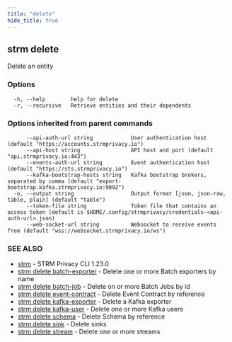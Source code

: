 ```yaml
---
title: "delete"
hide_title: true
---
```

## strm delete

Delete an entity

### Options

```
  -h, --help        help for delete
  -r, --recursive   Retrieve entities and their dependents
```

### Options inherited from parent commands

```
      --api-auth-url string            User authentication host (default "https://accounts.strmprivacy.io")
      --api-host string                API host and port (default "api.strmprivacy.io:443")
      --events-auth-url string         Event authentication host (default "https://sts.strmprivacy.io")
      --kafka-bootstrap-hosts string   Kafka bootstrap brokers, separated by comma (default "export-bootstrap.kafka.strmprivacy.io:9092")
  -o, --output string                  Output format [json, json-raw, table, plain] (default "table")
      --token-file string              Token file that contains an access token (default is $HOME/.config/strmprivacy/credentials-<api-auth-url>.json)
      --web-socket-url string          Websocket to receive events from (default "wss://websocket.strmprivacy.io/ws")
```

### SEE ALSO

* [strm](/cli-reference/strm/index.md)	 - STRM Privacy CLI 1.23.0
* [strm delete batch-exporter](/cli-reference/strm/delete/batch-exporter.md)	 - Delete one or more Batch exporters by name
* [strm delete batch-job](/cli-reference/strm/delete/batch-job.md)	 - Delete on or more Batch Jobs by id
* [strm delete event-contract](/cli-reference/strm/delete/event-contract.md)	 - Delete Event Contract by reference
* [strm delete kafka-exporter](/cli-reference/strm/delete/kafka-exporter.md)	 - Delete a Kafka exporter
* [strm delete kafka-user](/cli-reference/strm/delete/kafka-user.md)	 - Delete one or more Kafka users
* [strm delete schema](/cli-reference/strm/delete/schema.md)	 - Delete Schema by reference
* [strm delete sink](/cli-reference/strm/delete/sink.md)	 - Delete sinks
* [strm delete stream](/cli-reference/strm/delete/stream.md)	 - Delete one or more streams

